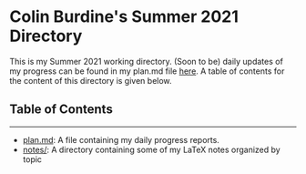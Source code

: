 # Colin Burdine's Summer 2021 Directory

This is my Summer 2021 working directory. (Soon to be) daily updates of my progress can be found in my plan.md file [here](plan.md). 
A table of contents for the content of this directory is given below.

## Table of Contents ##
----------------------
* [plan.md](plan.md):   A file containing my daily progress reports.
* [notes/](notes/):   A directory containing some of my LaTeX notes organized by topic

